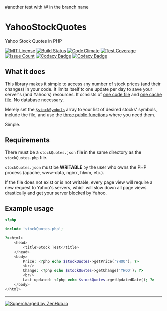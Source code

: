 #another test with /# in the branch name


# YahooStockQuotes
Yahoo Stock Quotes in PHP

[![MIT License](https://img.shields.io/badge/license-MIT-blue.svg)](https://github.com/aensley/YahooStockQuotes/blob/master/LICENSE) [![Build Status](https://travis-ci.org/aensley/YahooStockQuotes.svg)](https://travis-ci.org/aensley/YahooStockQuotes) [![Code Climate](https://codeclimate.com/github/aensley/YahooStockQuotes/badges/gpa.svg)](https://codeclimate.com/github/aensley/YahooStockQuotes) [![Test Coverage](https://codeclimate.com/github/aensley/YahooStockQuotes/badges/coverage.svg)](https://codeclimate.com/github/aensley/YahooStockQuotes/coverage) [![Issue Count](https://codeclimate.com/github/aensley/YahooStockQuotes/badges/issue_count.svg)](https://codeclimate.com/github/aensley/YahooStockQuotes) [![Codacy Badge](https://api.codacy.com/project/badge/grade/753efb995ff64b9087cf2e4952e91038)](https://www.codacy.com/app/awensley/YahooStockQuotes) [![Codacy Badge](https://api.codacy.com/project/badge/coverage/753efb995ff64b9087cf2e4952e91038)](https://www.codacy.com/app/awensley/YahooStockQuotes)



## What it does

This library makes it simple to access any number of stock prices (and their changes) in your code. It limits itself to one update per day to save your server's (and Yahoo's) resources. It consists of [one code file](https://github.com/aensley/YahooStockQuotes/blob/master/stockQuotes.php) and [one cache file](https://github.com/aensley/YahooStockQuotes/blob/master/stockQuotes.json). No database necessary.

Merely set the [`$stockSymbols`](https://github.com/aensley/YahooStockQuotes/blob/master/stockQuotes.php#L17) array to your list of desired stocks' symbols, include the file, and use the [three public functions](#example-usage) where you need them.

Simple.


## Requirements

There must be a `stockQuotes.json` file in the same directory as the `stockQuotes.php` file. 

`stockQuotes.json` must be **WRITABLE** by the user who owns the PHP process (apache, www-data, nginx, hhvm, etc.).

If the file does not exist or is not writable, every page view will require a new request to Yahoo's servers, which will slow down all page views drastically and get your server blocked by Yahoo.


## Example usage

```php
<?php

include 'stockQuotes.php';

?><html>
	<head>
		<title>Stock Test</title>
	</head>
	<body>
		Price: <?php echo $stockQuotes->getPrice('YHOO'); ?>
		<br/>
		Change: <?php echo $stockQuotes->getChange('YHOO'); ?>
		<br/>
		Last updated: <?php echo $stockQuotes->getUpdatedDate(); ?>
	</body>
</html>
```

----

[![Supercharged by ZenHub.io](https://raw.githubusercontent.com/ZenHubIO/support/master/zenhub-badge.png)](https://zenhub.io)

